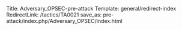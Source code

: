 Title: Adversary_OPSEC-pre-attack
Template: general/redirect-index
RedirectLink: /tactics/TA0021
save_as: pre-attack/index.php/Adversary_OPSEC/index.html